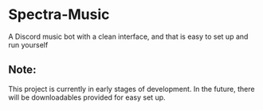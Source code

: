 # Spectra-Music
A Discord music bot with a clean interface, and that is easy to set up and run yourself

## Note:
This project is currently in early stages of development. In the future, there will be downloadables provided for easy set up.
